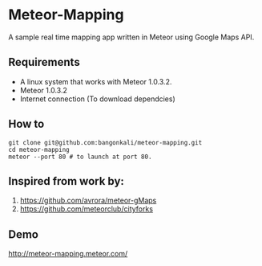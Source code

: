 # Meteor-Mapping
A sample real time mapping app written in Meteor using Google Maps API.

## Requirements
* A linux system that works with Meteor 1.0.3.2.
* Meteor 1.0.3.2
* Internet connection (To download dependcies)

## How to
```
git clone git@github.com:bangonkali/meteor-mapping.git
cd meteor-mapping
meteor --port 80 # to launch at port 80.
```

## Inspired from work by:
1. https://github.com/avrora/meteor-gMaps
1. https://github.com/meteorclub/cityforks

## Demo
http://meteor-mapping.meteor.com/
